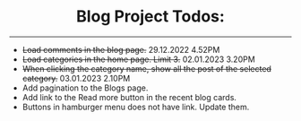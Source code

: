 <div align="center">

 # Blog Project Todos:

</div>

---
- ~~Load comments in the blog page.~~ 29.12.2022 4.52PM
- ~~Load categories in the home page. Limit 3.~~ 02.01.2023 3.20PM
- ~~When clicking the category name, show all the post of the selected category.~~ 03.01.2023 2.10PM
- Add pagination to the Blogs page.
- Add link to the Read more button in the recent blog cards.
- Buttons in hamburger menu does not have link. Update them.